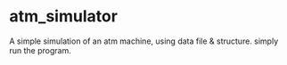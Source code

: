 # atm_simulator
A simple simulation of an atm machine, using data file &amp; structure.
simply run the program.
